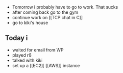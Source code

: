 - Tomorrow i probably have to go to work. That sucks
- after coming back go to the gym
-  continue work on [[TCP chat in C]]
-  go to kiki's house

## Today i
- waited for email from WP
- played r6
- talked with kiki
- set up a [[EC2]] [[AWS]] instance